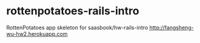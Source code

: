 # rottenpotatoes-rails-intro
RottenPotatoes app skeleton for saasbook/hw-rails-intro
http://fangsheng-wu-hw2.herokuapp.com
